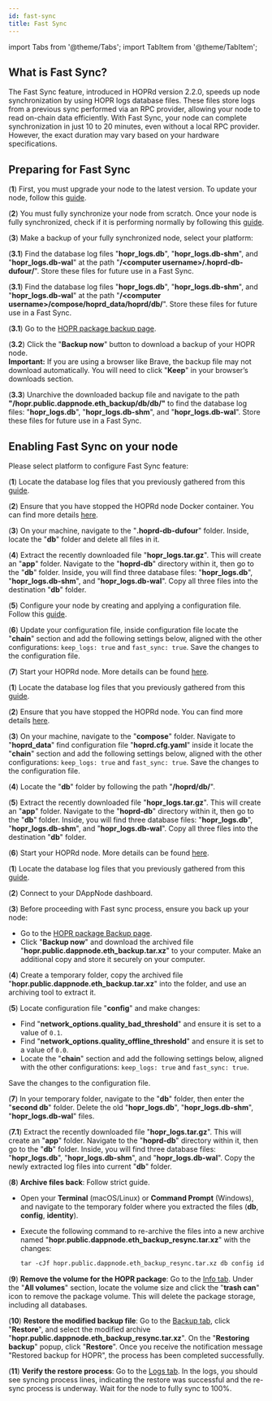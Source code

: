 ```yaml
---
id: fast-sync
title: Fast Sync
---
```


import Tabs from '@theme/Tabs';
import TabItem from '@theme/TabItem';

## What is Fast Sync?

The Fast Sync feature, introduced in HOPRd version 2.2.0, speeds up node synchronization by using HOPR logs database files. These files store logs from a previous sync performed via an RPC provider, allowing your node to read on-chain data efficiently. With Fast Sync, your node can complete synchronization in just 10 to 20 minutes, even without a local RPC provider. However, the exact duration may vary based on your hardware specifications.

## Preparing for Fast Sync

(**1**) First, you must upgrade your node to the latest version. To update your node, follow this [guide](backup-restore-update.md#update-your-node).

(**2**) You must fully synchronize your node from scratch. Once your node is fully synchronized, check if it is performing normally by following this [guide](troubleshooting.md#how-to-check-if-my-node-is-performing-normally).

(**3**) Make a backup of your fully synchronized node, select your platform:

<Tabs>
<TabItem value="docker_fast_sync_backup" label="Docker">

(**3.1**) Find the database log files "**hopr_logs.db**", "**hopr_logs.db-shm**", and "**hopr_logs.db-wal**" at the path "**/\<computer username>/.hoprd-db-dufour/**". Store these files for future use in a Fast Sync.

</TabItem>
<TabItem value="docker_compose_fast_sync_backup" label="Docker Compose">

(**3.1**) Find the database log files "**hopr_logs.db**", "**hopr_logs.db-shm**", and "**hopr_logs.db-wal**" at the path "**/\<computer username>/compose/hoprd_data/hoprd/db/**". Store these files for future use in a Fast Sync.

</TabItem>
<TabItem value="dappnode_fast_sync_backup" label="Dappnode">

(**3.1**) Go to the [HOPR package backup page](http://my.dappnode/packages/my/hopr.public.dappnode.eth/backup).

(**3.2**) Click the "**Backup now**" button to download a backup of your HOPR node.  
**Important:** If you are using a browser like Brave, the backup file may not download automatically. You will need to click "**Keep**" in your browser’s downloads section.

(**3.3**) Unarchive the downloaded backup file and navigate to the path **"/hopr.public.dappnode.eth_backup/db/db/"** to find the database log files: "**hopr_logs.db**", "**hopr_logs.db-shm**", and "**hopr_logs.db-wal**". Store these files for future use in a Fast Sync.

</TabItem>
</Tabs>

## Enabling Fast Sync on your node

Please select platform to configure Fast Sync feature:

<Tabs>
<TabItem value="docker_fast_sync" label="Docker">

(**1**) Locate the database log files that you previously gathered from this [guide](#preparing-for-fast-sync).

(**2**) Ensure that you have stopped the HOPRd node Docker container. You can find more details [here](node-operations.md#stop-your-hopr-node).

(**3**) On your machine, navigate to the "**.hoprd-db-dufour**" folder. Inside, locate the "**db**" folder and delete all files in it.

(**4**) Extract the recently downloaded file "**hopr_logs.tar.gz**". This will create an "**app**" folder. Navigate to the "**hoprd-db**" directory within it, then go to the "**db**" folder. Inside, you will find three database files: "**hopr_logs.db**", "**hopr_logs.db-shm**", and "**hopr_logs.db-wal**". Copy all three files into the destination "**db**" folder.

(**5**) Configure your node by creating and applying a configuration file. Follow this [guide](manage-node-strategies.md#create-and-apply-configuration-file-to-your-node).

(**6**) Update your configuration file, inside configuration file locate the "**chain**" section and add the following settings below, aligned with the other configurations: `keep_logs: true` and `fast_sync: true`. Save the changes to the configuration file.

(**7**) Start your HOPRd node. More details can be found [here](node-operations.md#start-your-hopr-node).

</TabItem>
<TabItem value="docker_compose_fast_sync" label="Docker Compose">

(**1**) Locate the database log files that you previously gathered from this [guide](#preparing-for-fast-sync).

(**2**) Ensure that you have stopped the HOPRd node. You can find more details [here](node-operations.md#stop-your-hopr-node).

(**3**) On your machine, navigate to the "**compose**" folder. Navigate to "**hoprd_data**" find configuration file "**hoprd.cfg.yaml**" inside it locate the "**chain**" section and add the following settings below, aligned with the other configurations: `keep_logs: true` and `fast_sync: true`. Save the changes to the configuration file.

(**4**) Locate the "**db**" folder by following the path "**/hoprd/db/**".

(**5**) Extract the recently downloaded file "**hopr_logs.tar.gz**". This will create an "**app**" folder. Navigate to the "**hoprd-db**" directory within it, then go to the "**db**" folder. Inside, you will find three database files: "**hopr_logs.db**", "**hopr_logs.db-shm**", and "**hopr_logs.db-wal**". Copy all three files into the destination "**db**" folder.

(**6**) Start your HOPRd node. More details can be found [here](node-operations.md#start-your-hopr-node).

</TabItem>
<TabItem value="dappnode_fast_sync" label="Dappnode">

(**1**) Locate the database log files that you previously gathered from this [guide](#preparing-for-fast-sync).

(**2**) Connect to your DAppNode dashboard.

(**3**) Before proceeding with Fast sync process, ensure you back up your node:

- Go to the [HOPR package Backup page](http://my.dappnode/packages/my/hopr.public.dappnode.eth/backup).
- Click "**Backup now**" and download the archived file "**hopr.public.dappnode.eth_backup.tar.xz**" to your computer. Make an additional copy and store it securely on your computer.

(**4**) Create a temporary folder, copy the archived file "**hopr.public.dappnode.eth_backup.tar.xz**" into the folder, and use an archiving tool to extract it.

(**5**) Locate configuration file "**config**" and make changes:

- Find "**network_options.quality_bad_threshold**" and ensure it is set to a value of `0.1`.
- Find "**network_options.quality_offline_threshold**" and ensure it is set to a value of `0.0`.
- Locate the "**chain**" section and add the following settings below, aligned with the other configurations: `keep_logs: true` and `fast_sync: true`.

Save the changes to the configuration file.

(**7**) In your temporary folder, navigate to the "**db**" folder, then enter the "**second db**" folder. Delete the old "**hopr_logs.db**", "**hopr_logs.db-shm**", "**hopr_logs.db-wal**" files.

(**7.1**) Extract the recently downloaded file "**hopr_logs.tar.gz**". This will create an "**app**" folder. Navigate to the "**hoprd-db**" directory within it, then go to the "**db**" folder. Inside, you will find three database files: "**hopr_logs.db**", "**hopr_logs.db-shm**", and "**hopr_logs.db-wal**". Copy the newly extracted log files into current "**db**" folder.

(**8**) **Archive files back**: Follow strict guide.

- Open your **Terminal** (macOS/Linux) or **Command Prompt** (Windows), and navigate to the temporary folder where you extracted the files (**db**, **config**, **identity**).
- Execute the following command to re-archive the files into a new archive named "**hopr.public.dappnode.eth_backup_resync.tar.xz**" with the changes:

    ```md
    tar -cJf hopr.public.dappnode.eth_backup_resync.tar.xz db config identity
    ```

(**9**) **Remove the volume for the HOPR package**: Go to the [Info tab](http://my.dappnode/packages/my/hopr.public.dappnode.eth/info). Under the "**All volumes**" section, locate the volume size and click the "**trash can**" icon to remove the package volume. This will delete the package storage, including all databases.

(**10**) **Restore the modified backup file**: Go to the [Backup tab](http://my.dappnode/packages/my/hopr.public.dappnode.eth/backup), click "**Restore**", and select the modified archive "**hopr.public.dappnode.eth_backup_resync.tar.xz**". On the "**Restoring backup**" popup, click "**Restore**". Once you receive the notification message "Restored backup for HOPR", the process has been completed successfully.

(**11**) **Verify the restore process**: Go to the [Logs tab](http://my.dappnode/packages/my/hopr.public.dappnode.eth/logs). In the logs, you should see syncing process lines, indicating the restore was successful and the re-sync process is underway. Wait for the node to fully sync to 100%.

</TabItem>
</Tabs>
